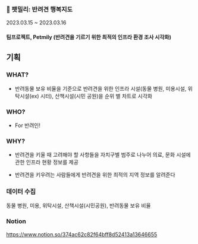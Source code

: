 ### 📌 팻밀리: 반려견 행복지도

2023.03.15 ~ 2023.03.16

#### 팀프로젝트, Petmily (반려견을 기르기 위한 최적의 인프라 환경 조사 시각화) 


## 기획

### **WHAT?**

* 반려동물 보유 비율을 기준으로 반려견을 위한 인프라 시설(동물 병원, 미용시설, 위탁시설(ex) 시터), 산책시설(시민 공원)을 순위 별       차트로 시각화

### **WHO?**

* For 반려인!

### **WHY?**

* 반려견을 키울 때 고려해야 할 사항들을 자치구별 범주로 나누어 의료, 문화 시설에 관한 인프라 현황 정보를 제공
    
* 반려견을 키우려는 사람들에게 반려견을 위한 최적의 지역 정보를 알려준다


### 데이터 수집

동물 병원, 미용, 위탁시설, 산책시설(시민공원), 반려동물 보유 비율




### Notion

https://www.notion.so/374ac62c82f64bff8d52413a13646655
